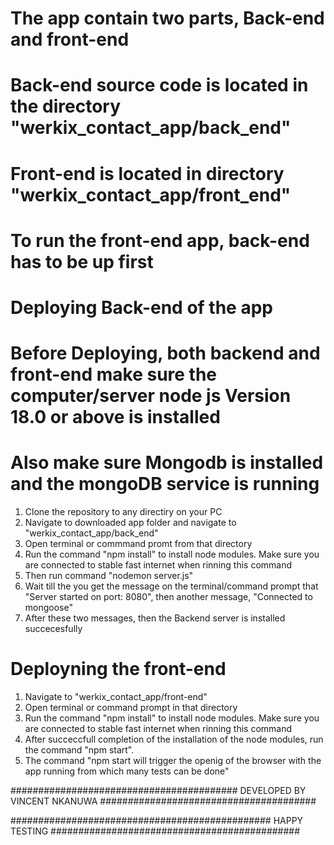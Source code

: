# The app contain two parts, Back-end and front-end
# Back-end source code is located in the directory "werkix_contact_app/back_end"
# Front-end is located in directory "werkix_contact_app/front_end"
# To run the front-end app, back-end has to be up first 

# Deploying Back-end of the app
# Before Deploying, both backend and front-end make sure the computer/server node js Version 18.0 or above is installed
# Also make sure Mongodb is installed and the mongoDB service is running 
1. Clone the repository to any directiry on your PC
2. Navigate to downloaded app folder and navigate to "werkix_contact_app/back_end"
3. Open terminal or commmand promt from that directory
3. Run the command "npm install" to install node modules. Make sure you are connected to stable fast internet when rinning this command
4. Then run command "nodemon server.js"
5. Wait till the you get the message on the terminal/command prompt that "Server started on port: 8080", then another message, "Connected to mongoose"
6. After these two messages, then the Backend server is installed succecesfully

# Deployning the front-end
1. Navigate to "werkix_contact_app/front-end"
2. Open terminal or command prompt in that directory
3. Run the command "npm install" to install node modules. Make sure you are connected to stable fast internet when rinning this command
4. After succeccfull completion of the installation of the node modules, run the command "npm start".
5. The command "npm start will trigger the openig of the browser with the app running from which many tests can be done"

######################################### DEVELOPED BY VINCENT NKANUWA #######################################

###############################################  HAPPY TESTING   #############################################
